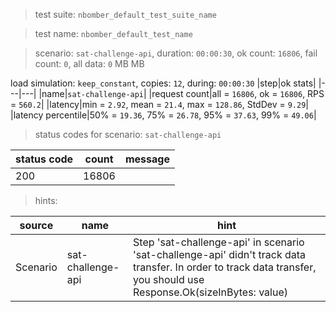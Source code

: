 > test suite: `nbomber_default_test_suite_name`

> test name: `nbomber_default_test_name`

> scenario: `sat-challenge-api`, duration: `00:00:30`, ok count: `16806`, fail count: `0`, all data: `0` MB MB

load simulation: `keep_constant`, copies: `12`, during: `00:00:30`
|step|ok stats|
|---|---|
|name|`sat-challenge-api`|
|request count|all = `16806`, ok = `16806`, RPS = `560.2`|
|latency|min = `2.92`, mean = `21.4`, max = `128.86`, StdDev = `9.29`|
|latency percentile|50% = `19.36`, 75% = `26.78`, 95% = `37.63`, 99% = `49.06`|
> status codes for scenario: `sat-challenge-api`

|status code|count|message|
|---|---|---|
|200|16806||

> hints:

|source|name|hint|
|---|---|---|
|Scenario|sat-challenge-api|Step 'sat-challenge-api' in scenario 'sat-challenge-api' didn't track data transfer. In order to track data transfer, you should use Response.Ok(sizeInBytes: value)|
